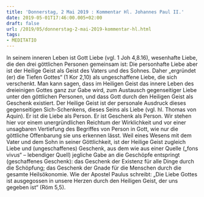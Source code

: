 ```yaml
---
title: 'Donnerstag, 2 Mai 2019 : Kommentar Hl. Johannes Paul II.'
date: 2019-05-01T17:46:00.005+02:00
draft: false
url: /2019/05/donnerstag-2-mai-2019-kommentar-hl.html
tags: 
- MEDITATIO
---
```


In seinem inneren Leben ist Gott Liebe (vgl. 1 Joh 4,8.16), wesenhafte Liebe, die den drei göttlichen Personen gemeinsam ist: Die personhafte Liebe aber ist der Heilige Geist als Geist des Vaters und des Sohnes. Daher „ergründet (er) die Tiefen Gottes“ (1 Kor 2,10) als ungeschaffene Liebe, die sich verschenkt. Man kann sagen, dass im Heiligen Geist das innere Leben des dreieinigen Gottes ganz zur Gabe wird, zum Austausch gegenseitiger Liebe unter den göttlichen Personen, und dass Gott durch den Heiligen Geist als Geschenk existiert. Der Heilige Geist ist der personale Ausdruck dieses gegenseitigen Sich-Schenkens, dieses Seins als Liebe (vgl. hl. Thomas von Aquin). Er ist die Liebe als Person. Er ist Geschenk als Person. Wir stehen hier vor einem unergründlichen Reichtum der Wirklichkeit und vor einer unsagbaren Vertiefung des Begriffes von Person in Gott, wie nur die göttliche Offenbarung sie uns erkennen lässt. Weil eines Wesens mit dem Vater und dem Sohn in seiner Göttlichkeit, ist der Heilige Geist zugleich Liebe und (ungeschaffenes) Geschenk, aus dem wie aus einer Quelle („fons vivus“ – lebendiger Quell) jegliche Gabe an die Geschöpfe entspringt (geschaffenes Geschenk): das Geschenk der Existenz für alle Dinge durch die Schöpfung; das Geschenk der Gnade für die Menschen durch die gesamte Heilsökonomie. Wie der Apostel Paulus schreibt: „Die Liebe Gottes ist ausgegossen in unsere Herzen durch den Heiligen Geist, der uns gegeben ist“ (Röm 5,5).